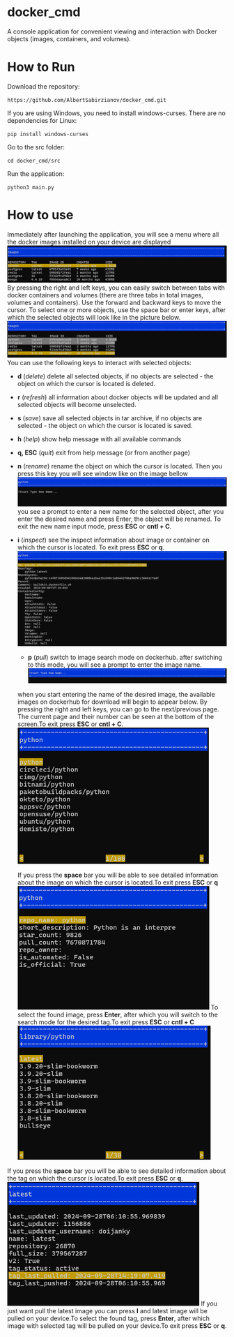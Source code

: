 # docker_cmd
A console application for convenient viewing and interaction with Docker objects (images, containers, and volumes).
# How to Run
Download the repository:
```commandline
https://github.com/AlbertSabirzianov/docker_cmd.git
```
If you are using Windows, you need to install windows-curses. There are no dependencies for Linux:
```commandline
pip install windows-curses
```
Go to the src folder:
```commandline
cd docker_cmd/src
```
Run the application:
```commandline
python3 main.py
```
# How to use
Immediately after launching the application, you will see a menu where all the docker images installed on your device are displayed
![docker images menu](images/main_menu.png)
By pressing the right and left keys, you can easily switch between tabs with docker containers and volumes (there are three tabs in total images, volumes and containers).
Use the forward and backward keys to move the cursor. To select one or more objects, use the space bar or enter keys, after which the selected objects will look like in the picture below.
![selected objects](images/underlined.png)
You can use the following keys to interact with selected objects:
- __d__ (*delete*)
delete all selected objects, if no objects are selected - the object on which the cursor is located is deleted.
- __r__  (*refresh*) all information about docker objects will be updated and all selected objects will become unselected.
- __s__ (*save*) save all selected objects in tar archive, if no objects are selected - the object on which the cursor is located is saved.
- **h** (*help*) show help message with all available commands
- **q, ESC** (*quit*) exit from help message (or from another page)
- **n** (*rename*) rename the object on which the cursor is located. Then you press this key you will see window like on the image bellow
  ![rename](https://github.com/AlbertSabirzianov/docker_cmd/blob/main/images/type_new_name.png)
  you see a prompt to enter a new name for the selected object, after you enter the desired name and press Enter, the object will be renamed. To exit the new name input mode, press  **ESC** or **cntl + C**.</b>
- **i** (*inspect*) see the inspect information about image or container on which the cursor is located. To exit press **ESC** or **q**.
  ![inspect](https://github.com/AlbertSabirzianov/docker_cmd/blob/main/images/inspect.png)
  
  - **p** (*pull*) switch to image search mode on dockerhub. after switching to this mode, you will see a prompt to enter the image name.
  ![search](https://github.com/AlbertSabirzianov/docker_cmd/blob/main/images/start_type.png)
   
  when you start entering the name of the desired image, the available images on dockerhub for download will begin to appear below. By pressing the right and left keys, you can go to the next/previous page. The current page and their number can be seen at the bottom of the screen.To exit press **ESC** or **cntl + C**.
  ![result search](https://github.com/AlbertSabirzianov/docker_cmd/blob/main/images/find_image.png)
  
  If you press the **space** bar you will be able to see detailed information about the image on which the cursor is located.To exit press **ESC** or **q**
  ![image info](https://github.com/AlbertSabirzianov/docker_cmd/blob/main/images/image_information.png)
  To select the found image, press **Enter**, after which you will switch to the search mode for the desired tag.To exit press **ESC** or **cntl + C**
  ![find tag](https://github.com/AlbertSabirzianov/docker_cmd/blob/main/images/find_tag.png)

If you press the **space** bar you will be able to see detailed information about the tag on which the cursor is located.To exit press **ESC** or **q**.
![tag info](https://github.com/AlbertSabirzianov/docker_cmd/blob/main/images/tag_information.png)
If you just want pull the latest image you can press **l** and latest image will be pulled on your device.To select the found tag, press **Enter**, after which image with selected tag will be pulled on your device.To exit press **ESC** or **q**.




